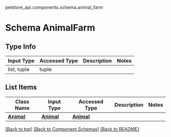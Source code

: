 petstore_api.components.schema.animal_farm
# Schema AnimalFarm

## Type Info
Input Type | Accessed Type | Description | Notes
------------ | ------------- | ------------- | -------------
list, tuple | tuple |  |

## List Items
Class Name | Input Type | Accessed Type | Description | Notes
------------- | ------------- | ------------- | ------------- | -------------
[**Animal**](animal.md) | [**Animal**](animal.md) | [**Animal**](animal.md) |  |

[[Back to top]](#top) [[Back to Component Schemas]](../../../README.md#Component-Schemas) [[Back to README]](../../../README.md)
